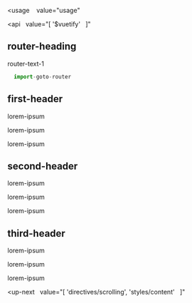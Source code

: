 <usage
   value="usage"
></usage>

<api
  value="[
  '$vuetify'
  ]"
></api>

## router-heading

router-text-1

```js
  import-goto-router
```

## first-header

lorem-ipsum

lorem-ipsum

lorem-ipsum

## second-header

lorem-ipsum

lorem-ipsum

lorem-ipsum

## third-header

lorem-ipsum

lorem-ipsum

lorem-ipsum

<up-next
  value="[
  'directives/scrolling',
  'styles/content'
  ]"
></up-next>
